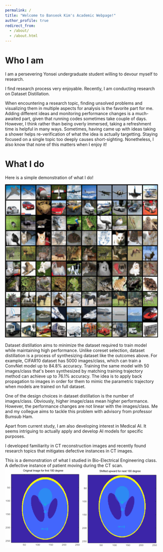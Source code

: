 ```yaml
---
permalink: /
title: "Welcome to Banseok Kim's Academic Webpage!"
author_profile: true
redirect_from: 
  - /about/
  - /about.html
---
```

Who I am
======
  I am a persevering Yonsei undergraduate student willing to devour myself to research. 

  I find research process very enjoyable. Recently, I am conducting research on Dataset Distillation. 

  When encountering a research topic, finding unsolved problems and visualizing them in multiple aspects for analysis is the favorite part for me. Adding different ideas and monitoring performance changes is a much-awaited part, given that running codes sometimes take couple of days. However, I think rather than being overly immersed, taking a refreshment time is helpful in many ways. Sometimes, having came up with ideas taking a shower helps re-verification of what the idea is actually targetting. Staying focused on a single topic too deeply causes short-sighting. Nonetheless, I also know that none of this matters when I enjoy it! 


What I do
======
  Here is a simple demonstration of what I do!

![Editing a markdown file for a talk](/images/DD_frontpage.gif)

  Dataset distillation aims to minimize the dataset required to train model while maintaining high performance. Unlike coreset selection, dataset distillation is a process of synthesizing dataset like the outcomes above. For example, CIFAR10 dataset has 5000 images/class, which can train a ConvNet model up to 84.8% accuracy. Training the same model with 50 images/class that's been synthesized by matching training trajectory method can achieve up to 76.1% accuracy. The idea is to apply back propagation to images in order for them to mimic the parametric trajectory when models are trained on full dataset. 

  One of the design choices in dataset distillation is the number of images/class. Obviously, higher image/class mean higher performance. However, the performance changes are not linear with the images/class. Me and my collegue aims to tackle this problem with advisory from professor Bumsub Ham.

  Apart from current study, I am also developing interest in Medical AI. It seems intriguing to actually apply and develop AI models for specific purposes.

  I developed familiarity in CT reconstruction images and recently found research topics that mitigates defective instances in CT images.

  This is a demonstration of what I studied in Bio-Electrical Engineering class. A defective instance of patient moving during the CT scan.
![Editing a markdown file for a talk](/images/animated_image.gif)


